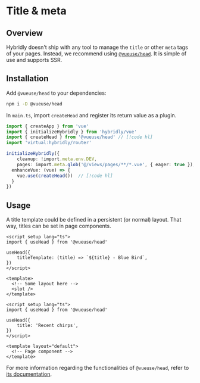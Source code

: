 # Title & meta

## Overview

Hybridly doesn't ship with any tool to manage the `title` or other `meta` tags of your pages. Instead, we recommend using [`@vueuse/head`](https://github.com/vueuse/head). It is simple of use and supports SSR.

## Installation

Add `@vueuse/head` to your dependencies:

```bash
npm i -D @vueuse/head
```

In `main.ts`, import `createHead` and register its return value as a plugin.

```ts
import { createApp } from 'vue'
import { initializeHybridly } from 'hybridly/vue'
import { createHead } from '@vueuse/head' // [!code hl]
import 'virtual:hybridly/router'

initializeHybridly({
	cleanup: !import.meta.env.DEV,
	pages: import.meta.glob('@/views/pages/**/*.vue', { eager: true }),
  enhanceVue: (vue) => {
    vue.use(createHead())  // [!code hl]
  }
})
```

## Usage

A title template could be defined in a persistent (or normal) layout. That way, titles can be set in page components.

```vue
<script setup lang="ts">
import { useHead } from '@vueuse/head'

useHead({
	titleTemplate: (title) => `${title} - Blue Bird`,
})
</script>

<template>
  <!-- Some layout here -->
  <slot />
</template>
```

```vue
<script setup lang="ts">
import { useHead } from '@vueuse/head'

useHead({
	title: 'Recent chirps',
})
</script>

<template layout="default">
  <!-- Page component -->
</template>
```

For more information regarding the functionalities of `@vueuse/head`, refer to [its documentation](https://github.com/vueuse/head).
